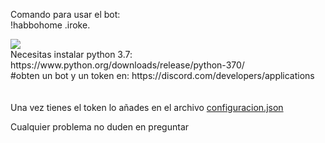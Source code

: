 Comando para usar el bot:
<br>
!habbohome .iroke.


<img src="https://i.imgur.com/EhdH3Ty.png">
<br>
Necesitas instalar python 3.7: https://www.python.org/downloads/release/python-370/
<br>
#obten un bot y un token en: https://discord.com/developers/applications


<br>
<br>
<br>
Una vez tienes el token lo añades en el archivo <a href="https://github.com/jose89fcb/Habbo-Home-Antigua-bot-discord/blob/main/configuracion.json">configuracion.json</a>
<br>

Cualquier problema no duden en preguntar
<br>
<br>
<br>


